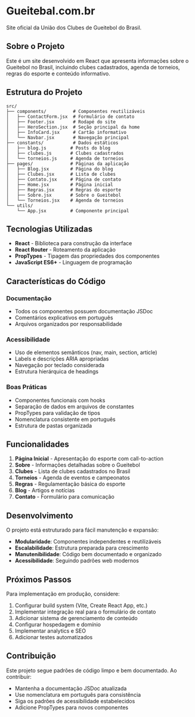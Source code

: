 # Gueitebal.com.br

Site oficial da União dos Clubes de Gueitebol do Brasil.

## Sobre o Projeto

Este é um site desenvolvido em React que apresenta informações sobre o Gueitebol no Brasil, incluindo clubes cadastrados, agenda de torneios, regras do esporte e conteúdo informativo.

## Estrutura do Projeto

```
src/
├── components/          # Componentes reutilizáveis
│   ├── ContactForm.jsx  # Formulário de contato
│   ├── Footer.jsx       # Rodapé do site
│   ├── HeroSection.jsx  # Seção principal da home
│   ├── InfoCard.jsx     # Cartão informativo
│   └── Navbar.jsx       # Navegação principal
├── constants/           # Dados estáticos
│   ├── blog.js         # Posts do blog
│   ├── clubes.js       # Clubes cadastrados
│   └── torneios.js     # Agenda de torneios
├── pages/              # Páginas da aplicação
│   ├── Blog.jsx        # Página do blog
│   ├── Clubes.jsx      # Lista de clubes
│   ├── Contato.jsx     # Página de contato
│   ├── Home.jsx        # Página inicial
│   ├── Regras.jsx      # Regras do esporte
│   ├── Sobre.jsx       # Sobre o Gueitebol
│   └── Torneios.jsx    # Agenda de torneios
└── utils/
    └── App.jsx         # Componente principal
```

## Tecnologias Utilizadas

- **React** - Biblioteca para construção da interface
- **React Router** - Roteamento da aplicação
- **PropTypes** - Tipagem das propriedades dos componentes
- **JavaScript ES6+** - Linguagem de programação

## Características do Código

### Documentação
- Todos os componentes possuem documentação JSDoc
- Comentários explicativos em português
- Arquivos organizados por responsabilidade

### Acessibilidade
- Uso de elementos semânticos (nav, main, section, article)
- Labels e descrições ARIA apropriadas
- Navegação por teclado considerada
- Estrutura hierárquica de headings

### Boas Práticas
- Componentes funcionais com hooks
- Separação de dados em arquivos de constantes
- PropTypes para validação de tipos
- Nomenclatura consistente em português
- Estrutura de pastas organizada

## Funcionalidades

1. **Página Inicial** - Apresentação do esporte com call-to-action
2. **Sobre** - Informações detalhadas sobre o Gueitebol
3. **Clubes** - Lista de clubes cadastrados no Brasil
4. **Torneios** - Agenda de eventos e campeonatos
5. **Regras** - Regulamentação básica do esporte
6. **Blog** - Artigos e notícias
7. **Contato** - Formulário para comunicação

## Desenvolvimento

O projeto está estruturado para fácil manutenção e expansão:

- **Modularidade**: Componentes independentes e reutilizáveis
- **Escalabilidade**: Estrutura preparada para crescimento
- **Manutenibilidade**: Código bem documentado e organizado
- **Acessibilidade**: Seguindo padrões web modernos

## Próximos Passos

Para implementação em produção, considere:

1. Configurar build system (Vite, Create React App, etc.)
2. Implementar integração real para o formulário de contato
3. Adicionar sistema de gerenciamento de conteúdo
4. Configurar hospedagem e domínio
5. Implementar analytics e SEO
6. Adicionar testes automatizados

## Contribuição

Este projeto segue padrões de código limpo e bem documentado. Ao contribuir:

- Mantenha a documentação JSDoc atualizada
- Use nomenclatura em português para consistência
- Siga os padrões de acessibilidade estabelecidos
- Adicione PropTypes para novos componentes